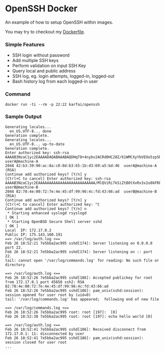 # OpenSSH Docker

An example of how to setup OpenSSH within images.

You may try to checkout my [Dockerfile](https://github.com/kar-fai/openssh-docker/blob/master/Dockerfile). 

### Simple Features

* SSH login without password
* Add multiple SSH keys
* Perform validation on input SSH Key
* Query local and public address
* SSH log, eg. login attempts, logged-in, logged-out
* Bash history log from each logged-in user

### Command

```
docker run -ti --rm -p 22:22 karfai/openssh
```

### Sample Output

```
Generating locales...
  en_US.UTF-8... done
Generation complete.
Generating locales...
  en_US.UTF-8... up-to-date
Generation complete.
Enter authorized key: ssh-rsa AAAAB3NzaC1yc2EAAAADAQABAAABAQDHqT8+4nybv2ACRd0HC28Z/61WMCXyYbVEOo5zpSRiz6gUBJgvgiZpruxHSBLk/4FFSLm+i7Bw0DsgpdXR33v09R2AAqZSZCKbWZ9rXseMYFkRgVlYL8PvaB5oqoaS/BelxPiJuZXpRzXtamF+G0TB8GelRBwbAZ6hwwL26xP11VqNIgng7xKSrJ4fECWrdNWqhQa3e5Z8gZt2hKiKnJwimuVYY0Ctnxvkqfp3C+fOu7Waa+IKc+YEzrszI9Dc4X4Gn2tGP+fCWASdGicIApBrTR0OV0NGRq6c0GVlZX24DH+RRTrgR7FOv3UrmnNRHnZqxuib7aE9uT3g3u8PVUNT userA@machine-A
2048 42:b3:39:90:ac:8a:c0:8d:b3:65:1b:d3:69:a5:bd:46  userA@machine-A (RSA)
Continue add authorized keys? [Y/n] y
[Ctrl+C to cancel] Enter authorized key: ssh-rsa AAAAB3NzaC1yc2EAAAAAAAAAAAAAAAAAAAAAAAAAA/MlQViRi7kSiZtBOtXvRx3x2u0kFRFctMEW7hxnEpRvxpcfkqWNoYn4IQqbUiujdSmxp6GrAyCHoQbFtPD+57MVVSP+uN4ZkwKiwyriXykV1BQtWHubrWHXlQM2PP4Kl4oVlXcNTVy8PkZ5xsselRYUen7wce6u52ZZiGzhaGOtnO82TfSopTDc8cn4ZHwrrQCfvjOSW3xReRLFM4VpqmK5XwLOO7yPEEMtZ91sMQJsAMbNqvbz9atuZLw73Cq4ULGt3oh0G8eeLebsVfsjg6LbLMYpcErDLIKLN4KsrR7qQ/WJRBQHB2Bqr4ttmjR18990Z3wKAxZf userB@machine-B
2048 82:78:4e:00:72:7e:4e:45:df:99:96:4c:fd:43:66:ad  userB@machine-B (RSA)
Continue add authorized keys? [Y/n] y
[Ctrl+C to cancel] Enter authorized key: ^C
Continue add authorized keys? [Y/n] n
 * Starting enhanced syslogd rsyslogd                                            [ OK ] 
 * Starting OpenBSD Secure Shell server sshd                                     [ OK ] 
Local  IP: 172.17.0.2
Public IP: 175.143.160.191
==> /var/log/auth.log <==
Feb 26 18:52:21 7e5bba2ac995 sshd[174]: Server listening on 0.0.0.0 port 22.
Feb 26 18:52:21 7e5bba2ac995 sshd[174]: Server listening on :: port 22.
tail: cannot open '/var/log/commands.log' for reading: No such file or directory

==> /var/log/auth.log <==
Feb 26 18:52:26 7e5bba2ac995 sshd[186]: Accepted publickey for root from 172.17.0.1 port 45658 ssh2: RSA 82:78:4e:00:72:7e:4e:45:df:99:96:4c:fd:43:66:ad
Feb 26 18:52:26 7e5bba2ac995 sshd[186]: pam_unix(sshd:session): session opened for user root by (uid=0)
tail: '/var/log/commands.log' has appeared;  following end of new file

==> /var/log/commands.log <==
Feb 26 18:52:26 7e5bba2ac995 root: root [197]:  [0]
Feb 26 18:52:38 7e5bba2ac995 root: root [197]: echo hello world [0]

==> /var/log/auth.log <==
Feb 26 18:52:41 7e5bba2ac995 sshd[186]: Received disconnect from 172.17.0.1: 11: disconnected by user
Feb 26 18:52:41 7e5bba2ac995 sshd[186]: pam_unix(sshd:session): session closed for user root
...
```
